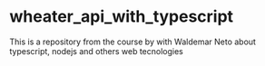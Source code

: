# wheater_api_with_typescript
This is a repository from the course by with Waldemar Neto about typescript, nodejs and others web tecnologies

